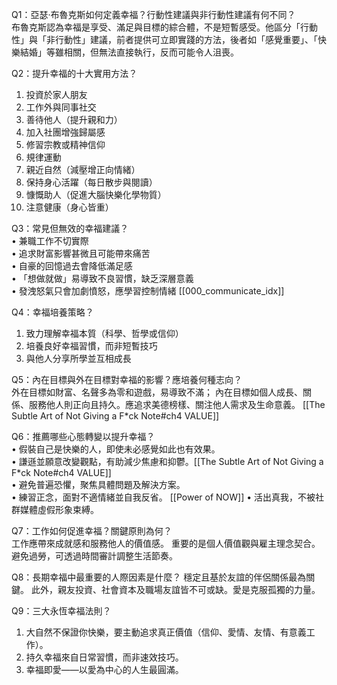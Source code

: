 

Q1：亞瑟·布魯克斯如何定義幸福？行動性建議與非行動性建議有何不同？  
布魯克斯認為幸福是享受、滿足與目標的綜合體，不是短暫感受。他區分「行動性」與「非行動性」建議，前者提供可立即實踐的方法，後者如「感覺重要」、「快樂結婚」等雖相關，但無法直接執行，反而可能令人沮喪。

Q2：提升幸福的十大實用方法？  
1. 投資於家人朋友  
2. 工作外與同事社交
3. 善待他人（提升親和力）  
4. 加入社團增強歸屬感  
5. 修習宗教或精神信仰  
6. 規律運動  
7. 親近自然（減壓增正向情緒）  
8. 保持身心活躍（每日散步與閱讀）  
9. 慷慨助人（促進大腦快樂化學物質）  
10. 注意健康（身心皆重）  

Q3：常見但無效的幸福建議？  
• 兼職工作不切實際  
• 追求財富影響甚微且可能帶來痛苦  
• 自豪的回憶過去會降低滿足感  
• 「想做就做」易導致不良習慣，缺乏深層意義  
• 發洩怒氣只會加劇憤怒，應學習控制情緒 [[000_communicate_idx]]

Q4：幸福培養策略？  
1. 致力理解幸福本質（科學、哲學或信仰）  
2. 培養良好幸福習慣，而非短暫技巧  
3. 與他人分享所學並互相成長

Q5：內在目標與外在目標對幸福的影響？應培養何種志向？   
外在目標如財富、名聲多為零和遊戲，易導致不滿；
內在目標如個人成長、關係、服務他人則正向且持久。應追求美德榜樣、關注他人需求及生命意義。
[[The Subtle Art of Not Giving a F*ck Note#ch4 VALUE]]  

Q6：推薦哪些心態轉變以提升幸福？   
• 假裝自己是快樂的人，即使未必感覺如此也有效果。   
• 謙遜並願意改變觀點，有助減少焦慮和抑鬱。[[The Subtle Art of Not Giving a F*ck Note#ch4 VALUE]]  
• 避免普遍恐懼，聚焦具體問題及解決方案。   
• 練習正念，面對不適情緒並自我反省。 [[Power of NOW]]
• 活出真我，不被社群媒體虛假形象束縛。

Q7：工作如何促進幸福？關鍵原則為何？   
工作應帶來成就感和服務他人的價值感。
重要的是個人價值觀與雇主理念契合。避免過勞，可透過時間審計調整生活節奏。

Q8：長期幸福中最重要的人際因素是什麼？
穩定且基於友誼的伴侶關係最為關鍵。
此外，親友投資、社會資本及職場友誼皆不可或缺。愛是克服孤獨的力量。

Q9：三大永恆幸福法則？   
1. 大自然不保證你快樂，要主動追求真正價值（信仰、愛情、友情、有意義工作）。    
2. 持久幸福來自日常習慣，而非速效技巧。    
3. 幸福即愛——以愛為中心的人生最圓滿。
